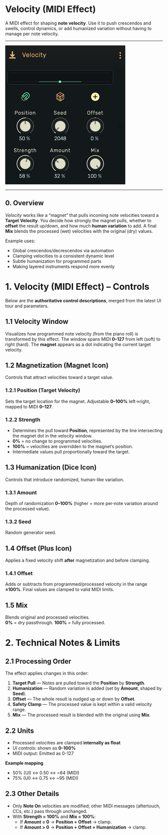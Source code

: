 # Velocity (MIDI Effect)

A MIDI effect for shaping **note velocity**. Use it to push crescendos and swells, control dynamics, or add humanized variation without having to manage per note velocity.

---

![screenshot](../../../images/devices/midi/velocity.png)

---

## 0. Overview

_Velocity_ works like a “magnet” that pulls incoming note velocities toward a **Target Velocity**. You decide how strongly the magnet pulls, whether to **offset** the result up/down, and how much **human variation** to add. A final **Mix** blends the processed (wet) velocities with the original (dry) values.

Example uses:

- Global crescendos/decrescendos via automation  
- Clamping velocities to a consistent dynamic level  
- Subtle humanization for programmed parts  
- Making layered instruments respond more evenly

# 1. Velocity (MIDI Effect) – Controls

Below are the **authoritative control descriptions**, merged from the latest UI tour and parameters.

## 1.1 Velocity Window
Visualizes how programmed note velocity (from the piano roll) is transformed by this effect. The window spans MIDI **0–127** from left (soft) to right (hard). The **magnet** appears as a dot indicating the current target velocity.

## 1.2 Magnetization (Magnet Icon)
Controls that attract velocities toward a target value.

### 1.2.1 Position (Target Velocity)
Sets the target location for the magnet. Adjustable **0–100%** left→right, mapped to MIDI **0–127**.

### 1.2.2 Strength
- Determines the pull toward **Position**, represented by the line intersecting the magnet dot in the velocity window.
- **0%** = no change to programmed velocities.  
- **100%** = velocities are overridden to the magnet’s position.  
- Intermediate values pull proportionally toward the target.

## 1.3 Humanization (Dice Icon)
Controls that introduce randomized, human-like variation.

### 1.3.1 Amount
Depth of randomization **0–100%** (higher = more per‑note variation around the processed value).

### 1.3.2 Seed
Random generator seed.

## 1.4 Offset (Plus Icon)
Applies a fixed velocity shift **after** magnetization and before clamping.

### 1.4.1 Offset
Adds or subtracts from programmed/processed velocity in the range **±100%**. Final values are clamped to valid MIDI limits.

## 1.5 Mix
Blends original and processed velocities.  
**0%** = dry passthrough. **100%** = fully processed.

# 2. Technical Notes & Limits

## 2.1 Processing Order
The effect applies changes in this order:
1. **Target Pull** — Notes are pulled toward the **Position** by **Strength**.
2. **Humanization** — Random variation is added (set by **Amount**, shaped by **Seed**).
3. **Offset** — The whole result is nudged up or down by **Offset**.
4. **Safety Clamp** — The processed value is kept within a valid velocity range.
5. **Mix** — The processed result is blended with the original using **Mix**.

## 2.2 Units
- Processed velocities are clamped **internally as float**
- UI controls: shown as **0-100%**
- MIDI output: Emitted as 0-127

**Example mapping**
- 50% (UI) ↔ 0.50 ↔ ~64 (MIDI)
- 75% (UI) ↔ 0.75 ↔ ~95 (MIDI)

## 2.3 Other Details
- Only **Note On** velocities are modified; other MIDI messages (aftertouch, CCs, etc.) pass through unchanged.    
- With **Strength = 100%** and **Mix = 100%**:  
  - If **Amount = 0** → **Position + Offset** → clamp.  
  - If **Amount > 0** → **Position + Offset + Humanization** → clamp.


